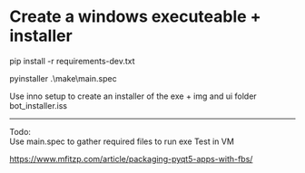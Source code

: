 # Create a windows executeable + installer

 pip install -r requirements-dev.txt

 pyinstaller .\make\main.spec

 Use inno setup to create an installer of the exe + img and ui folder
 bot_installer.iss

 ---
 Todo:  
  Use main.spec to gather required files to run exe
  Test in VM

  https://www.mfitzp.com/article/packaging-pyqt5-apps-with-fbs/